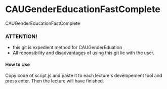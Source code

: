 # CAUGenderEducationFastComplete
CAUGenderEducationFastComplete
### ATTENTION!
 * this git is expedient method for CAUGenderEduation
 * All reponsibility and disadvantages of using this git lie with the user.

#### How to Use

Copy code of script.js and paste it to each lecture's developement tool
and press enter. Then the lecture will have finished.
